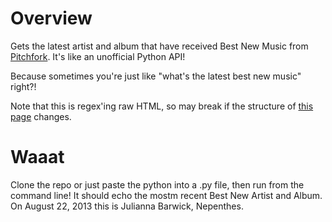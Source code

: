 Overview
========

Gets the latest artist and album that have received Best New Music from [Pitchfork](http://pitchfork.com).  It's like an unofficial Python API!

Because sometimes you're just like "what's the latest best new music" right?!

Note that this is regex'ing raw HTML, so may break if the structure of [this page](http://pitchfork.com/best) changes.

Waaat
=====
Clone the repo or just paste the python into a .py file, then run from the command line!  It should echo the mostm recent Best New Artist and Album.  On August 22, 2013 this is Julianna Barwick, Nepenthes.

